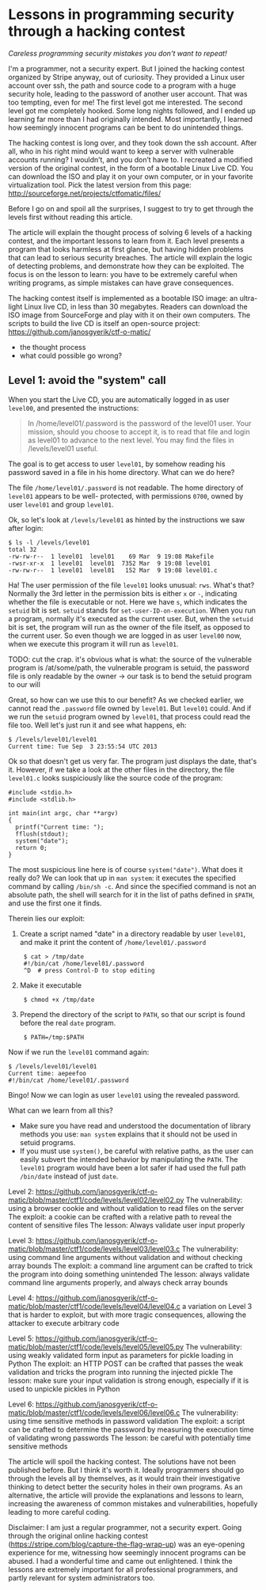 # Lessons in programming security through a hacking contest

*Careless programming security mistakes you don't want to repeat!*

I'm a programmer, not a security expert.
But I joined the hacking contest organized by Stripe anyway,
out of curiosity.
They provided a Linux user account over ssh,
the path and source code to a program with a huge security hole,
leading to the password of another user account.
That was too tempting, even for me!
The first level got me interested.
The second level got me completely hooked.
Some long nights followed,
and I ended up learning far more than I had originally intended.
Most importantly,
I learned how seemingly innocent programs can be bent to do unintended things.

The hacking contest is long over,
and they took down the ssh account.
After all,
who in his right mind would want to keep a server with vulnerable accounts running?
I wouldn’t,
and you don’t have to.
I recreated a modified version of the original contest,
in the form of a bootable Linux Live CD.
You can download the ISO and play it on your own computer,
or in your favorite virtualization tool.
Pick the latest version from this page:
http://sourceforge.net/projects/ctfomatic/files/

Before I go on and spoil all the surprises,
I suggest to try to get through the levels first without reading
this article.

The article will explain the thought process of solving 6 levels
of a hacking contest, and the important lessons to learn from it.
Each level presents a program that looks harmless at first
glance, but having hidden problems that can lead to serious
security breaches. The article will explain the logic of
detecting problems, and demonstrate how they can be exploited.
The focus is on the lesson to learn: you have to be extremely
careful when writing programs, as simple mistakes can have grave
consequences.

The hacking contest itself is implemented as a bootable ISO
image: an ultra-light Linux live CD, in less than 30 megabytes.
Readers can download the ISO image from SourceForge and play with
it on their own computers. The scripts to build the live CD is
itself an open-source project:
https://github.com/janosgyerik/ctf-o-matic/

- the thought process
- what could possible go wrong?

## Level 1: avoid the "system" call

When you start the Live CD,
you are automatically logged in as user `level00`,
and presented the instructions:

> In /home/level01/.password is the password of the level01 user.
> Your mission, should you choose to accept it, is to read that
> file and login as level01 to advance to the next level.
> You may find the files in /levels/level01 useful.

The goal is to get access to user `level01`,
by somehow reading his password saved in a file
in his home directory.
What can we do here?

The file `/home/level01/.password` is not readable.
The home directory of `level01` appears to be well- protected,
with permissions `0700`,
owned by user `level01` and group `level01`.

Ok, so let's look at `/levels/level01` as hinted by
the instructions we saw after login:

    $ ls -l /levels/level01
    total 32
    -rw-rw-r--  1 level01  level01    69 Mar  9 19:08 Makefile
    -rwsr-xr-x  1 level01  level01  7352 Mar  9 19:08 level01
    -rw-rw-r--  1 level01  level01   152 Mar  9 19:08 level01.c

Ha! The user permission of the file `level01` looks unusual: `rws`.
What's that?
Normally the 3rd letter in the permission bits
is either `x` or `-`,
indicating whether the file is executable or not.
Here we have `s`,
which indicates the `setuid` bit is set.
`setuid` stands for `set-user-ID-on-execution`.
When you run a program,
normally it's executed as the current user.
But, when the `setuid` bit is set,
the program will run as the owner of the file itself,
as opposed to the current user.
So even though we are logged in as user `level00` now,
when we execute this program it will run as `level01`.

TODO: cut the crap. it's obvious what is what:
the source of the vulnerable program is /at/some/path,
the vulnerable program is setuid,
the password file is only readable by the owner
-> our task is to bend the setuid program to our will

Great, so how can we use this to our benefit?
As we checked earlier,
we cannot read the `.password` file owned by `level01`.
But `level01` could.
And if we run the `setuid` program owned by `level01`,
that process could read the file too.
Well let's just run it and see what happens, eh:

    $ /levels/level01/level01
    Current time: Tue Sep  3 23:55:54 UTC 2013

Ok so that doesn't get us very far.
The program just displays the date,
that's it.
However,
if we take a look at the other files in the directory,
the file `level01.c` looks suspiciously like the source code of
the program:

    #include <stdio.h>
    #include <stdlib.h>

    int main(int argc, char **argv)
    {
      printf("Current time: ");
      fflush(stdout);
      system("date");
      return 0;
    }

The most suspicious line here is of course `system("date")`.
What does it really do?
We can look that up in `man system`: it executes the specified command by calling `/bin/sh -c`.
And since the specified command is not an absolute path,
the shell will search for it in the list of paths defined in `$PATH`,
and use the first one it finds.

Therein lies our exploit:

1. Create a script named "date" in a directory readable by user `level01`,
   and make it print the content of `/home/level01/.password`

        $ cat > /tmp/date
        #!/bin/cat /home/level01/.password
        ^D  # press Control-D to stop editing

2. Make it executable

        $ chmod +x /tmp/date

3. Prepend the directory of the script to `PATH`,
   so that our script is found before the real `date` program.

        $ PATH=/tmp:$PATH

Now if we run the `level01` command again:

    $ /levels/level01/level01
    Current time: aepeefoo
    #!/bin/cat /home/level01/.password

Bingo! Now we can login as user `level01` using the revealed password.

What can we learn from all this?

- Make sure you have read and understood the documentation of library methods you use:
  `man system` explains that it should not be used in setuid programs.
- If you must use `system()`,
  be careful with relative paths,
  as the user can easily subvert the intended behavior by manipulating the `PATH`.
  The `level01` program would have been a lot safer if had used the full path `/bin/date` instead of just `date`.

Level 2:
https://github.com/janosgyerik/ctf-o-matic/blob/master/ctf1/code/levels/level02/level02.py
The vulnerability: using a browser cookie and without validation
to read files on the server The exploit: a cookie can be crafted
with a relative path to reveal the content of sensitive files The
lesson: Always validate user input properly

Level 3:
https://github.com/janosgyerik/ctf-o-matic/blob/master/ctf1/code/levels/level03/level03.c
The vulnerability: using command line arguments without
validation and without checking array bounds The exploit:
a command line argument can be crafted to trick the program into
doing something unintended The lesson: always validate command
line arguments properly, and always check array bounds

Level 4:
https://github.com/janosgyerik/ctf-o-matic/blob/master/ctf1/code/levels/level04/level04.c
a variation on Level 3 that is harder to exploit, but with more
tragic consequences, allowing the attacker to execute arbitrary
code

Level 5:
https://github.com/janosgyerik/ctf-o-matic/blob/master/ctf1/code/levels/level05/level05.py
The vulnerability: using weakly validated form input as
parameters for pickle loading in Python The exploit: an HTTP POST
can be crafted that passes the weak validation and tricks the
program into running the injected pickle The lesson: make sure
your input validation is strong enough, especially if it is used
to unpickle pickles in Python

Level 6:
https://github.com/janosgyerik/ctf-o-matic/blob/master/ctf1/code/levels/level06/level06.c
The vulnerability: using time sensitive methods in password
validation The exploit: a script can be crafted to determine the
password by measuring the execution time of validating wrong
passwords The lesson: be careful with potentially time sensitive
methods

The article will spoil the hacking contest. The solutions have
not been published before. But I think it's worth it. Ideally
programmers should go through the levels all by themselves, as it
would train their investigative thinking to detect better the
security holes in their own programs. As an alternative, the
article will provide the explanations and lessons to learn,
increasing the awareness of common mistakes and vulnerabilities,
hopefully leading to more careful coding.

Disclaimer: I am just a regular programmer, not a security
expert. Going through the original online hacking contest
(https://stripe.com/blog/capture-the-flag-wrap-up) was an
eye-opening experience for me, witnessing how seemingly innocent
programs can be abused. I had a wonderful time and came out
enlightened. I think the lessons are extremely important for all
professional programmers, and partly relevant for system
administrators too.

